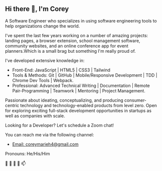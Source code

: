 ## Hi there 👋, I'm Corey

 A Software Engineer who specializes in using software engineering tools to help organizations change the world.

I've spent the last few years working on a number of amazing projects: landing pages, a browser extension, school management software, community websites, and an online conference app for event planners.Which is a small brag but something I'm really proud of.

I've developed extensive knowledge in:
- Front-End: JavaScript | HTML5 | CSS3 | Tailwind
- Tools & Methods: Git | GitHub | Mobile/Responsive Development | TDD | Chrome Dev Tools | Webpack.
- Professional: Advanced Technical Writing  | Documentation  | Remote Pair-Programming |  Teamwork | Mentoring | Project Management.

Passionate about ideating, conceptualizing, and producing consumer-centric technology and technology-enabled products from level zero. Open for exploring exciting full-stack development opportunities in startups as well as companies with scale.

Looking for a Developer? Let's schedule a Zoom chat!


You can reach me via the following channel:
- [Email: coreymarieh4@gmail.com](https://mail.google.com/mail/u/0/#inbox?compose=new)<br/>

Pronouns: He/His/Him<br/>

👋 👀 🌱 💞 📫 
